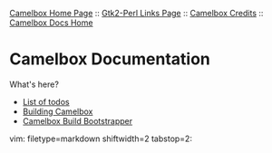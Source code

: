 [Camelbox Home Page](http://code.google.com/p/camelbox) ::
[Gtk2-Perl Links Page](https://github.com/cpanxaoc/camelbox-docs/blob/master/links/gtk_perl_links.md) ::
[Camelbox Credits](https://github.com/cpanxaoc/camelbox-docs/blob/master/about/credits.md) ::
[Camelbox Docs Home](https://github.com/cpanxaoc/camelbox-docs)

# Camelbox Documentation #

What's here?
- [List of todos](https://github.com/cpanxaoc/camelbox-docs/blob/master/todos.md)
- [Building Camelbox](https://github.com/cpanxaoc/camelbox-docs/blob/master/building/00-start.md)
- [Camelbox Build Bootstrapper](https://github.com/cpanxaoc/camelbox-docs/blob/master/dev/build_bootstrapper.md)

vim: filetype=markdown shiftwidth=2 tabstop=2:
